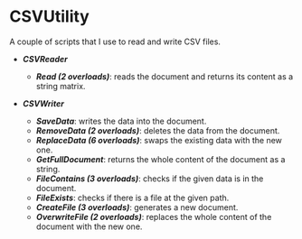 # CSVUtility

A couple of scripts that I use to read and write CSV files.

 - ***CSVReader***

   - ***Read (2 overloads)***: reads the document and returns its content as a string matrix.

 - ***CSVWriter***

   - ***SaveData***: writes the data into the document.
   - ***RemoveData (2 overloads)***: deletes the data from the document.
   - ***ReplaceData (6 overloads)***: swaps the existing data with the new one.
   - ***GetFullDocument***: returns the whole content of the document as a string.
   - ***FileContains (3 overloads)***: checks if the given data is in the document.
   - ***FileExists***: checks if there is a file at the given path.
   - ***CreateFile (3 overloads)***: generates a new document.
   - ***OverwriteFile (2 overloads)***: replaces the whole content of the document with the new one.
